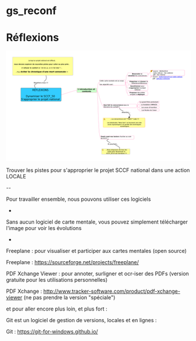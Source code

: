 # gs_reconf

Réflexions
==

![image](https://github.com/a2kpi/gs_reconf/blob/master/howto_sccf_50.png "carte mentale")

Trouver les pistes pour s'approprier le projet SCCF national dans une action
LOCALE

--

Pour travailler ensemble, nous pouvons utiliser ces logiciels

- 

Sans aucun logiciel de carte mentale, vous pouvez simplement télécharger
l'image pour voir les évolutions

-

Freeplane : pour visualiser et participer aux cartes mentales (open source)

Freeplane : https://sourceforge.net/projects/freeplane/

PDF Xchange Viewer : pour annoter, surligner et ocr-iser des PDFs (version
gratuite pour les utilisations personnelles)

PDF Xchange : http://www.tracker-software.com/product/pdf-xchange-viewer
(ne pas prendre la version "spéciale")

et pour aller encore plus loin, et plus fort : 

Git est un logiciel de gestion de versions, locales et en lignes :  

Git : https://git-for-windows.github.io/
